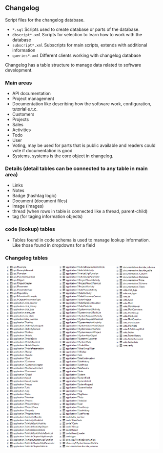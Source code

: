 ## Changelog
Script files for the changelog database.
- `*.sql` Scripts used to create database or parts of the database.
- `dbscript*.xml` Scripts for selection to learn how to work with the database
- `subscript*.xml` Subscripts for main scripts, extends with additional information
- `queries*.xml` Different clients working with changelog database

Changelog has a table structure to manage data related to software development.

### Main areas
- API documentation
- Project management
- Documentation like describing how the software work, configuration, tutorial e.t.c.
- Customers
- Projects
- Sales
- Activities
- Todo
- User
- Voting, may be used for parts that is public available and readers could vote if documentation is good
- Systems, systems is the core object in changelog. 

### Details (detail tables can be connected to any table in main area)
- Links
- Notes
- Badge (hashtag logic)
- Document (document files)
- Image (images)
- thread (when rows in table is connected like a thread, parent-child)
- tag (for taging information objects)

### code (lookup) tables
- Tables found in code schema is used to manage lookup information. Like those found in dropdowns for a field

### Changelog tables

![table list](https://github.com/perghosh/changelog/blob/master/images/tables.png)




